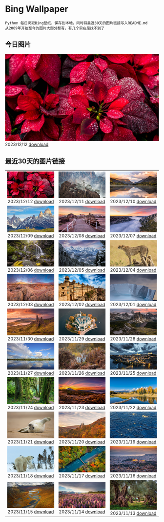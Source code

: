 # Bing Wallpaper

```
Python 每日爬取Bing壁纸，保存到本地，同时将最近30天的图片链接写入README.md
从2009年开始至今的图片大部分都有，有几个实在是找不到了
```



## 今日图片


![](./images/2023/12/12/Poinsettia_ZH-CN7255902344_1920x1080_2023-12-12.jpg)2023/12/12 [download](./images/2023/12/12/Poinsettia_ZH-CN7255902344_1920x1080_2023-12-12.jpg)

## 最近30天的图片链接


|      |      |      |
| :----: | :----: | :----: |
|![](./images/2023/12/12/Poinsettia_ZH-CN7255902344_1920x1080_2023-12-12.jpg)2023/12/12 [download](./images/2023/12/12/Poinsettia_ZH-CN7255902344_1920x1080_2023-12-12.jpg)|![](./images/2023/12/11/MountainDayChina_ZH-CN6894169616_1920x1080_2023-12-11.jpg)2023/12/11 [download](./images/2023/12/11/MountainDayChina_ZH-CN6894169616_1920x1080_2023-12-11.jpg)|![](./images/2023/12/10/LlanberisSnowdoniaSunset_ZH-CN6682238671_1920x1080_2023-12-10.jpg)2023/12/10 [download](./images/2023/12/10/LlanberisSnowdoniaSunset_ZH-CN6682238671_1920x1080_2023-12-10.jpg)|
|![](./images/2023/12/09/PatagoniaGuanaco_ZH-CN6438038982_1920x1080_2023-12-09.jpg)2023/12/09 [download](./images/2023/12/09/PatagoniaGuanaco_ZH-CN6438038982_1920x1080_2023-12-09.jpg)|![](./images/2023/12/08/JerseyIsland_ZH-CN6224973235_1920x1080_2023-12-08.jpg)2023/12/08 [download](./images/2023/12/08/JerseyIsland_ZH-CN6224973235_1920x1080_2023-12-08.jpg)|![](./images/2023/12/07/GrandCanyonVerdon_ZH-CN6025902720_1920x1080_2023-12-07.jpg)2023/12/07 [download](./images/2023/12/07/GrandCanyonVerdon_ZH-CN6025902720_1920x1080_2023-12-07.jpg)|
|![](./images/2023/12/06/DardagnaWaterfalls_ZH-CN5613123621_1920x1080_2023-12-06.jpg)2023/12/06 [download](./images/2023/12/06/DardagnaWaterfalls_ZH-CN5613123621_1920x1080_2023-12-06.jpg)|![](./images/2023/12/05/AlpsCastles_ZH-CN5078013932_1920x1080_2023-12-05.jpg)2023/12/05 [download](./images/2023/12/05/AlpsCastles_ZH-CN5078013932_1920x1080_2023-12-05.jpg)|![](./images/2023/12/04/CheetahDay_ZH-CN5114530695_1920x1080_2023-12-04.jpg)2023/12/04 [download](./images/2023/12/04/CheetahDay_ZH-CN5114530695_1920x1080_2023-12-04.jpg)|
|![](./images/2023/12/03/VermilionCliffs_ZH-CN3945784250_1920x1080_2023-12-03.jpg)2023/12/03 [download](./images/2023/12/03/VermilionCliffs_ZH-CN3945784250_1920x1080_2023-12-03.jpg)|![](./images/2023/12/02/GwaliorFortMP_ZH-CN3300432281_1920x1080_2023-12-02.jpg)2023/12/02 [download](./images/2023/12/02/GwaliorFortMP_ZH-CN3300432281_1920x1080_2023-12-02.jpg)|![](./images/2023/12/01/IcebergAntarctica_ZH-CN2053356825_1920x1080_2023-12-01.jpg)2023/12/01 [download](./images/2023/12/01/IcebergAntarctica_ZH-CN2053356825_1920x1080_2023-12-01.jpg)|
|![](./images/2023/11/30/TrotternishStorr_ZH-CN2508882441_1920x1080_2023-11-30.jpg)2023/11/30 [download](./images/2023/11/30/TrotternishStorr_ZH-CN2508882441_1920x1080_2023-11-30.jpg)|![](./images/2023/11/29/SchwerinerSchloss_ZH-CN2390476345_1920x1080_2023-11-29.jpg)2023/11/29 [download](./images/2023/11/29/SchwerinerSchloss_ZH-CN2390476345_1920x1080_2023-11-29.jpg)|![](./images/2023/11/28/AssiniboineProvincialPark_ZH-CN2270275151_1920x1080_2023-11-28.jpg)2023/11/28 [download](./images/2023/11/28/AssiniboineProvincialPark_ZH-CN2270275151_1920x1080_2023-11-28.jpg)|
|![](./images/2023/11/27/RioNegro_ZH-CN2121977810_1920x1080_2023-11-27.jpg)2023/11/27 [download](./images/2023/11/27/RioNegro_ZH-CN2121977810_1920x1080_2023-11-27.jpg)|![](./images/2023/11/26/BradgateFallow_ZH-CN1852334581_1920x1080_2023-11-26.jpg)2023/11/26 [download](./images/2023/11/26/BradgateFallow_ZH-CN1852334581_1920x1080_2023-11-26.jpg)|![](./images/2023/11/25/TajoRiver_ZH-CN1752559204_1920x1080_2023-11-25.jpg)2023/11/25 [download](./images/2023/11/25/TajoRiver_ZH-CN1752559204_1920x1080_2023-11-25.jpg)|
|![](./images/2023/11/24/HallofMosses_ZH-CN1565129809_1920x1080_2023-11-24.jpg)2023/11/24 [download](./images/2023/11/24/HallofMosses_ZH-CN1565129809_1920x1080_2023-11-24.jpg)|![](./images/2023/11/23/TeideNational_ZH-CN1367200520_1920x1080_2023-11-23.jpg)2023/11/23 [download](./images/2023/11/23/TeideNational_ZH-CN1367200520_1920x1080_2023-11-23.jpg)|![](./images/2023/11/22/SnakeRiverTeton_ZH-CN1213535303_1920x1080_2023-11-22.jpg)2023/11/22 [download](./images/2023/11/22/SnakeRiverTeton_ZH-CN1213535303_1920x1080_2023-11-22.jpg)|
|![](./images/2023/11/21/HelloSeal_ZH-CN1064568368_1920x1080_2023-11-21.jpg)2023/11/21 [download](./images/2023/11/21/HelloSeal_ZH-CN1064568368_1920x1080_2023-11-21.jpg)|![](./images/2023/11/20/CastleCoch_ZH-CN0917284602_1920x1080_2023-11-20.jpg)2023/11/20 [download](./images/2023/11/20/CastleCoch_ZH-CN0917284602_1920x1080_2023-11-20.jpg)|![](./images/2023/11/19/FrozenBog_ZH-CN0712859386_1920x1080_2023-11-19.jpg)2023/11/19 [download](./images/2023/11/19/FrozenBog_ZH-CN0712859386_1920x1080_2023-11-19.jpg)|
|![](./images/2023/11/18/MilsePolarBear_ZH-CN0567475122_1920x1080_2023-11-18.jpg)2023/11/18 [download](./images/2023/11/18/MilsePolarBear_ZH-CN0567475122_1920x1080_2023-11-18.jpg)|![](./images/2023/11/17/BadRiver_ZH-CN0416550169_1920x1080_2023-11-17.jpg)2023/11/17 [download](./images/2023/11/17/BadRiver_ZH-CN0416550169_1920x1080_2023-11-17.jpg)|![](./images/2023/11/16/AthensAcropolis_ZH-CN9942357439_1920x1080_2023-11-16.jpg)2023/11/16 [download](./images/2023/11/16/AthensAcropolis_ZH-CN9942357439_1920x1080_2023-11-16.jpg)|
|![](./images/2023/11/15/SarekSweden_ZH-CN9728518595_1920x1080_2023-11-15.jpg)2023/11/15 [download](./images/2023/11/15/SarekSweden_ZH-CN9728518595_1920x1080_2023-11-15.jpg)|![](./images/2023/11/14/RussellLupines_ZH-CN8552113285_1920x1080_2023-11-14.jpg)2023/11/14 [download](./images/2023/11/14/RussellLupines_ZH-CN8552113285_1920x1080_2023-11-14.jpg)|![](./images/2023/11/13/OliveOrchard_ZH-CN8198989130_1920x1080_2023-11-13.jpg)2023/11/13 [download](./images/2023/11/13/OliveOrchard_ZH-CN8198989130_1920x1080_2023-11-13.jpg)|


